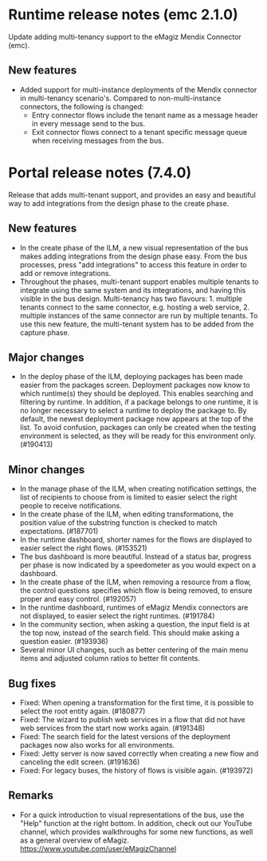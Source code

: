 # Runtime release notes (emc 2.1.0)
Update adding multi-tenancy support to the eMagiz Mendix Connector (emc).
## New features
- Added support for multi-instance deployments of the Mendix connector in multi-tenancy scenario's. Compared to non-multi-instance connectors, the following is changed:
  - Entry connector flows include the tenant name as a message header in every message send to the bus.
  - Exit connector flows connect to a tenant specific message queue when receiving messages from the bus.

# Portal release notes (7.4.0)
Release that adds multi-tenant support, and provides an easy and beautiful way to add integrations from the design phase to the create phase.
## New features
- In the create phase of the ILM, a new visual representation of the bus makes adding integrations from the design phase easy. From the bus processes, press "add integrations" to access this feature in order to add or remove integrations.
- Throughout the phases, multi-tenant support enables multiple tenants to integrate using the same system and its integrations, and having this visible in the bus design. Multi-tenancy has two flavours: 1. multiple tenants connect to the same connector, e.g. hosting a web service, 2. multiple instances of the same connector are run by multiple tenants. To use this new feature, the multi-tenant system has to be added from the capture phase.
## Major changes
- In the deploy phase of the ILM, deploying packages has been made easier from the packages screen. Deployment packages now know to which runtime(s) they should be deployed. This enables searching and filtering by runtime. In addition, if a package belongs to one runtime, it is no longer necessary to select a runtime to deploy the package to. By default, the newest deployment package now appears at the top of the list. To avoid confusion, packages can only be created when the testing environment is selected, as they will be ready for this environment only. (#190413)
## Minor changes
- In the manage phase of the ILM, when creating notification settings, the list of recipients to choose from is limited to easier select the right people to receive notifications.
- In the create phase of the ILM, when editing transformations, the position value of the substring function is checked to match expectations. (#187701)
- In the runtime dashboard, shorter names for the flows are displayed to easier select the right flows. (#153521)
- The bus dashboard is more beautiful. Instead of a status bar, progress per phase is now indicated by a speedometer as you would expect on a dashboard.
- In the create phase of the ILM, when removing a resource from a flow, the control questions specifies which flow is being removed, to ensure proper and easy control. (#192057)
- In the runtime dashboard, runtimes of eMagiz Mendix connectors are not displayed, to easier select the right runtimes. (#191784)
- In the community section, when asking a question, the input field is at the top now, instead of the search field. This should make asking a question easier. (#193936)
- Several minor UI changes, such as better centering of the main menu items and adjusted column ratios to better fit contents.
## Bug fixes
- Fixed: When opening a transformation for the first time, it is possible to select the root entity again. (#180877)
- Fixed: The wizard to publish web services in a flow that did not have web services from the start now works again. (#191348)
- Fixed: The search field for the latest versions of the deployment packages now also works for all environments.
- Fixed: Jetty server is now saved correctly when creating a new flow and canceling the edit screen. (#191636)
- Fixed: For legacy buses, the history of flows is visible again. (#193972)
## Remarks
- For a quick introduction to visual representations of the bus, use the "Help" function at the right bottom. In addition, check out our YouTube channel, which provides walkthroughs for some new functions, as well as a general overview of eMagiz. https://www.youtube.com/user/eMagizChannel
